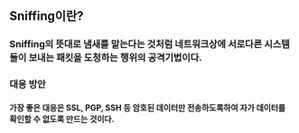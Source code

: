 ## Sniffing이란?
### Sniffing의 뜻대로 냄새를 맡는다는 것처럼 네트워크상에 서로다른 시스템들이 보내는 패킷을 도청하는 행위의 공격기법이다.



### 대응 방안
#### 가장 좋은 대응은 SSL, PGP, SSH 등 암호된 데이터만 전송하도록하여 자가 데이터를 확인할 수 없도록 만드는 것이다.
